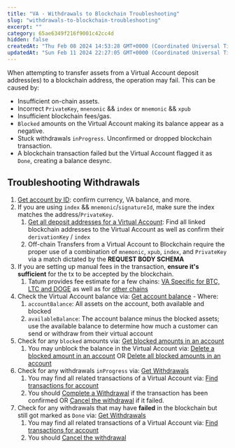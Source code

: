 ```yaml
---
title: "VA - Withdrawals to Blockchain Troubleshooting"
slug: "withdrawals-to-blockchain-troubleshooting"
excerpt: ""
category: 65ae6349f216f9001c42cc4d
hidden: false
createdAt: "Thu Feb 08 2024 14:53:28 GMT+0000 (Coordinated Universal Time)"
updatedAt: "Sun Feb 11 2024 22:27:05 GMT+0000 (Coordinated Universal Time)"
---
```

When attempting to transfer assets from a Virtual Account deposit address(es) to a blockchain address, the operation may fail. This can be caused by:

- Insufficient on-chain assets.
- Incorrect `PrivateKey`, `mnenonic` && `index` or `mnemonic` && `xpub`
- Insufficient blockchain fees/gas.
- `Blocked` amounts on the Virtual Account making its balance appear as a negative.
- Stuck withdrawals `inProgress`. Unconfirmed or dropped blockchain transaction.
- A blockchain transaction failed but the Virtual Account flagged it as `Done`, creating a balance desync.

## Troubleshooting Withdrawals

1. [Get account by ID](https://apidoc.tatum.io/tag/Account/#operation/getAccountByAccountId): confirm currency, VA balance, and more.
2. If you are using `index` && `mnemonic`/`signatureId`, make sure the index matches the address/`PrivateKey`.
   1. [Get all deposit addresses for a Virtual Account](https://apidoc.tatum.io/tag/Blockchain-addresses/#operation/getAllDepositAddresses): Find all linked blockchain addresses to the Virtual Account as well as confirm their `derivationKey` / `index`
   2. Off-chain Transfers from a Virtual Account to Blockchain require the proper use of a combination of `mnemonic`, `xpub`, `index`, and `PrivateKey` via a match dictated by the **REQUEST BODY SCHEMA**
3. If you are setting up manual fees in the transaction, **ensure it's sufficient** for the tx to be accepted by the blockchain.
   1. Tatum provides fee estimate for a few chains: [VA Specific for BTC, LTC and DOGE](https://apidoc.tatum.io/tag/Virtual-account-blockchain-fees#operation/offchainEstimateFee) as well as for [other chains](https://apidoc.tatum.io/tag/Blockchain-fees#operation/EstimateFeeBlockchain)
4. Check the Virtual Account balance via: [Get account balance](https://apidoc.tatum.io/tag/Account/#operation/getAccountBalance) - Where:
   1. `accountBalance`: All assets on the account, both available and blocked
   2. `availableBalance`: The account balance minus the blocked assets; use the available balance to determine how much a customer can send or withdraw from their virtual account
5. Check for any `blocked` amounts via: [Get blocked amounts in an account](https://apidoc.tatum.io/tag/Account/#operation/getBlockAmount)
   1. You may unblock the balance in the Virtual Account via: [Delete a blocked amount in an account](https://apidoc.tatum.io/tag/Account/#operation/deleteBlockAmount) OR [Delete all blocked amounts in an account](https://apidoc.tatum.io/tag/Account/#operation/deleteAllBlockAmount)
6. Check for any withdrawals `inProgress` via: [Get Withdrawals](https://apidoc.tatum.io/tag/Withdrawal/#operation/GetWithdrawals)
   1. You may find all related transactions of a Virtual Account via: [Find transactions for account](https://apidoc.tatum.io/tag/Transaction/#operation/getTransactionsByAccountId)
   2. You should [Complete a Withdrawal](https://apidoc.tatum.io/tag/Withdrawal/#operation/completeWithdrawal) if the transaction has been confirmed OR [Cancel the withdrawal](https://apidoc.tatum.io/tag/Withdrawal/#operation/cancelInProgressWithdrawal) if it failed.
7. Check for any withdrawals that may have **failed** in the blockchain but still got marked as `Done` via: [Get Withdrawals](https://apidoc.tatum.io/tag/Withdrawal/#operation/GetWithdrawals)
   1. You may find all related transactions of a Virtual Account via: [Find transactions for account](https://apidoc.tatum.io/tag/Transaction/#operation/getTransactionsByAccountId)
   2. You should [Cancel the withdrawal](https://apidoc.tatum.io/tag/Withdrawal/#operation/cancelInProgressWithdrawal)
